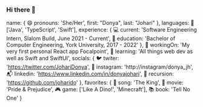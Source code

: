 ### Hi there 👋

name: {
      😄 pronouns: 'She/Her',
      first: "Donya",
      last: "Johari"
   },
   languages: 🚀 ['Java', 'TypeScript', 'Swift'],
   experience: {
      💻 current: 'Software Engineering Intern, Slalom Build, June 2021 - Current',
      🔬 education: 'Bachelor of Computer Engineering, York University, 2017 - 2022'
   },
   🔭 workingOn: 'My very first personal React app Focalpoint',
   🌱 learning: 'All things web dev as well as Swift and SwiftUI',
   socials: {
      🐦 twiter: 'https://twitter.com/JohariDonya',
      🍭 instagram: 'http://instagram/donya_jh',
      📬 linkedin: 'https://www.linkedin.com/in/donyajohari',
      🔁 recursion: 'https://github.com/joharido'
   },
   favorites: {
      💃 song: 'The King',
      🎥 movie: 'Pride & Prejudice',
      🎮 game: ['Like A Dino!', 'Minecraft'],
      📚 book: 'Tell No One'
}
